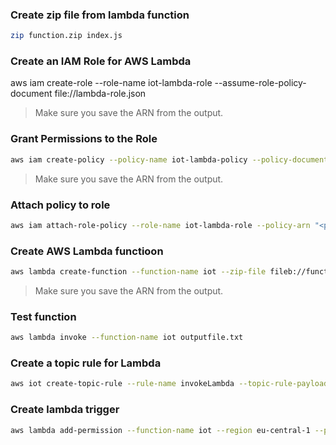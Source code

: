 ### Create zip file from lambda function
```sh
zip function.zip index.js
```

### Create an IAM Role for AWS Lambda
aws iam create-role --role-name iot-lambda-role --assume-role-policy-document file://lambda-role.json

> Make sure you save the ARN from the output.

### Grant Permissions to the Role
```sh
aws iam create-policy --policy-name iot-lambda-policy --policy-document file://lambda-role-policy.json
```

> Make sure you save the ARN from the output.

### Attach policy to role
```sh
aws iam attach-role-policy --role-name iot-lambda-role --policy-arn "<policy-ARN>"
```

### Create AWS Lambda functioon
```sh
aws lambda create-function --function-name iot --zip-file fileb://function.zip --runtime nodejs16.x --role arn:aws:iam::632296647497:role/iot-lambda-role --handler index.handler
```

> Make sure you save the ARN from the output.

### Test function
```sh
aws lambda invoke --function-name iot outputfile.txt
```

### Create a topic rule for Lambda
```sh
aws iot create-topic-rule --rule-name invokeLambda --topic-rule-payload file://lambda-rule.json
```

### Create lambda trigger
```sh
aws lambda add-permission --function-name iot --region eu-central-1 --principal iot.amazonaws.com --source-arn arn:aws:iot:eu-central-1:632296647497:rule/invokeLambda --source-account 632296647497 --statement-id 123456-iot --action "lambda:InvokeFunction"
```


